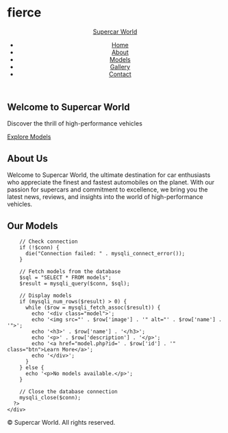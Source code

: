 # fierce
<!DOCTYPE html>
<html>
<head>
  <title>Supercar World</title>
  <link rel="stylesheet" href="style.css">
</head>
<body>
  <header>
    <nav>
      <div class="container">
        <div class="logo">
          <a href="index.php">Supercar World</a>
        </div>
        <ul class="menu">
          <li><a href="index.php">Home</a></li>
          <li><a href="about.php">About</a></li>
          <li><a href="models.php">Models</a></li>
          <li><a href="gallery.php">Gallery</a></li>
          <li><a href="contact.php">Contact</a></li>
        </ul>
      </div>
    </nav>
  </header>

  <section class="hero">
    <div class="container">
      <h1>Welcome to Supercar World</h1>
      <p>Discover the thrill of high-performance vehicles</p>
      <a href="models.php" class="btn">Explore Models</a>
    </div>
  </section>

  <section class="about">
    <div class="container">
      <h2>About Us</h2>
      <p>Welcome to Supercar World, the ultimate destination for car enthusiasts who appreciate the finest and fastest automobiles on the planet. With our passion for supercars and commitment to excellence, we bring you the latest news, reviews, and insights into the world of high-performance vehicles.</p>
    </div>
  </section>

  <section class="models">
    <div class="container">
      <h2>Our Models</h2>
      <?php
        // Connect to the database
        $conn = mysqli_connect("localhost", "username", "password", "supercars");

        // Check connection
        if (!$conn) {
          die("Connection failed: " . mysqli_connect_error());
        }

        // Fetch models from the database
        $sql = "SELECT * FROM models";
        $result = mysqli_query($conn, $sql);

        // Display models
        if (mysqli_num_rows($result) > 0) {
          while ($row = mysqli_fetch_assoc($result)) {
            echo '<div class="model">';
            echo '<img src="' . $row['image'] . '" alt="' . $row['name'] . '">';
            echo '<h3>' . $row['name'] . '</h3>';
            echo '<p>' . $row['description'] . '</p>';
            echo '<a href="model.php?id=' . $row['id'] . '" class="btn">Learn More</a>';
            echo '</div>';
          }
        } else {
          echo '<p>No models available.</p>';
        }

        // Close the database connection
        mysqli_close($conn);
      ?>
    </div>
  </section>

  <footer>
    <div class="container">
      <p>&copy; <?php echo date('Y'); ?> Supercar World. All rights reserved.</p>
    </div>
  </footer>
</body>
</html>
